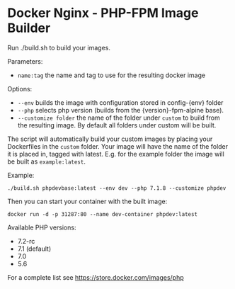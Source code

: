 Docker Nginx - PHP-FPM Image Builder
=======

Run ./build.sh to build your images. 

Parameters: 

 - `name:tag` the name and tag to use for the resulting docker image

Options:

 - `--env` builds the image 
with configuration stored in config-{env} folder
 - `--php` selects php version (builds from the {version}-fpm-alpine base).
 - `--customize folder` the name of the folder under `custom` to build from the resulting image. By default all folders under custom will be built.

The script will automatically build your custom images by placing your Dockerfiles in the `custom` folder. Your image will have the name of the folder it is placed in, tagged with latest. E.g. for the example folder the image will be built as `example:latest`.

Example:

`./build.sh phpdevbase:latest --env dev --php 7.1.8 --customize phpdev`

Then you can start your container with the built image: 

`docker run -d -p 31287:80 --name dev-container phpdev:latest`

Available PHP versions:

 - 7.2-rc
 - 7.1 (default)
 - 7.0
 - 5.6

For a complete list see https://store.docker.com/images/php

